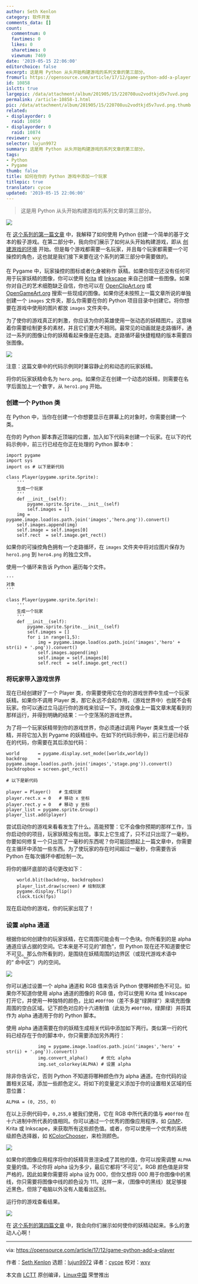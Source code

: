 ```yaml
---
author: Seth Kenlon
category: 软件开发
comments_data: []
count:
  commentnum: 0
  favtimes: 0
  likes: 0
  sharetimes: 0
  viewnum: 7469
date: '2019-05-15 22:06:00'
editorchoice: false
excerpt: 这是用 Python 从头开始构建游戏的系列文章的第三部分。
fromurl: https://opensource.com/article/17/12/game-python-add-a-player
id: 10858
islctt: true
largepic: /data/attachment/album/201905/15/220708uu2vodtkjd5v7uvd.png
permalink: /article-10858-1.html
pic: /data/attachment/album/201905/15/220708uu2vodtkjd5v7uvd.png.thumb.jpg
related:
- displayorder: 0
  raid: 10850
- displayorder: 0
  raid: 10874
reviewer: wxy
selector: lujun9972
summary: 这是用 Python 从头开始构建游戏的系列文章的第三部分。
tags:
- Python
- Pygame
thumb: false
title: 如何在你的 Python 游戏中添加一个玩家
titlepic: true
translator: cycoe
updated: '2019-05-15 22:06:00'
---
```



> 
> 这是用 Python 从头开始构建游戏的系列文章的第三部分。
> 
> 
> 


![](/data/attachment/album/201905/15/220708uu2vodtkjd5v7uvd.png)


在 [这个系列的第一篇文章](/article-9071-1.html) 中，我解释了如何使用 Python 创建一个简单的基于文本的骰子游戏。在第二部分中，我向你们展示了如何从头开始构建游戏，即从 [创建游戏的环境](/article-10850-1.html) 开始。但是每个游戏都需要一名玩家，并且每个玩家都需要一个可操控的角色，这也就是我们接下来要在这个系列的第三部分中需要做的。


在 Pygame 中，玩家操控的图标或者化身被称作<ruby> 妖精 <rt>  sprite </rt></ruby>。如果你现在还没有任何可用于玩家妖精的图像，你可以使用 [Krita](http://krita.org) 或 [Inkscape](http://inkscape.org) 来自己创建一些图像。如果你对自己的艺术细胞缺乏自信，你也可以在 [OpenClipArt.org](http://openclipart.org) 或 [OpenGameArt.org](https://opengameart.org/) 搜索一些现成的图像。如果你还未按照上一篇文章所说的单独创建一个 `images` 文件夹，那么你需要在你的 Python 项目目录中创建它。将你想要在游戏中使用的图片都放 `images` 文件夹中。


为了使你的游戏真正的刺激，你应该为你的英雄使用一张动态的妖精图片。这意味着你需要绘制更多的素材，并且它们要大不相同。最常见的动画就是走路循环，通过一系列的图像让你的妖精看起来像是在走路。走路循环最快捷粗糙的版本需要四张图像。


![](/data/attachment/album/201905/15/220634e7eu508egkhemwwk.jpg)


注意：这篇文章中的代码示例同时兼容静止的和动态的玩家妖精。


将你的玩家妖精命名为 `hero.png`。如果你正在创建一个动态的妖精，则需要在名字后面加上一个数字，从 `hero1.png` 开始。


### 创建一个 Python 类


在 Python 中，当你在创建一个你想要显示在屏幕上的对象时，你需要创建一个类。


在你的 Python 脚本靠近顶端的位置，加入如下代码来创建一个玩家。在以下的代码示例中，前三行已经在你正在处理的 Python 脚本中：



```
import pygame
import sys
import os # 以下是新代码

class Player(pygame.sprite.Sprite):
    '''
    生成一个玩家
    '''
    def __init__(self):
        pygame.sprite.Sprite.__init__(self)
        self.images = []
    img = pygame.image.load(os.path.join('images','hero.png')).convert()
    self.images.append(img)
    self.image = self.images[0]
    self.rect  = self.image.get_rect()
```

如果你的可操控角色拥有一个走路循环，在 `images` 文件夹中将对应图片保存为 `hero1.png` 到 `hero4.png` 的独立文件。


使用一个循环来告诉 Python 遍历每个文件。



```
'''
对象
'''

class Player(pygame.sprite.Sprite):
    '''
    生成一个玩家
    '''
    def __init__(self):
        pygame.sprite.Sprite.__init__(self)
        self.images = []
        for i in range(1,5):
            img = pygame.image.load(os.path.join('images','hero' + str(i) + '.png')).convert()
            self.images.append(img)
            self.image = self.images[0]
            self.rect  = self.image.get_rect()
```

### 将玩家带入游戏世界


现在已经创建好了一个 Player 类，你需要使用它在你的游戏世界中生成一个玩家妖精。如果你不调用 Player 类，那它永远不会起作用，（游戏世界中）也就不会有玩家。你可以通过立马运行你的游戏来验证一下。游戏会像上一篇文章末尾看到的那样运行，并得到明确的结果：一个空荡荡的游戏世界。


为了将一个玩家妖精带到你的游戏世界，你必须通过调用 Player 类来生成一个妖精，并将它加入到 Pygame 的妖精组中。在如下的代码示例中，前三行是已经存在的代码，你需要在其后添加代码：



```
world       = pygame.display.set_mode([worldx,worldy])
backdrop    = pygame.image.load(os.path.join('images','stage.png')).convert()
backdropbox = screen.get_rect()

# 以下是新代码

player = Player()   # 生成玩家
player.rect.x = 0   # 移动 x 坐标
player.rect.y = 0   # 移动 y 坐标
player_list = pygame.sprite.Group()
player_list.add(player)
```

尝试启动你的游戏来看看发生了什么。高能预警：它不会像你预期的那样工作，当你启动你的项目，玩家妖精没有出现。事实上它生成了，只不过只出现了一毫秒。你要如何修复一个只出现了一毫秒的东西呢？你可能回想起上一篇文章中，你需要在主循环中添加一些东西。为了使玩家的存在时间超过一毫秒，你需要告诉 Python 在每次循环中都绘制一次。


将你的循环底部的语句更改如下：



```
    world.blit(backdrop, backdropbox)
    player_list.draw(screen) # 绘制玩家
    pygame.display.flip()
    clock.tick(fps)
```

现在启动你的游戏，你的玩家出现了！


### 设置 alpha 通道


根据你如何创建你的玩家妖精，在它周围可能会有一个色块。你所看到的是 alpha 通道应该占据的空间。它本来是不可见的“颜色”，但 Python 现在还不知道要使它不可见。那么你所看到的，是围绕在妖精周围的边界区（或现代游戏术语中的“<ruby> 命中区 <rt>  hit box </rt></ruby>”）内的空间。


![](/data/attachment/album/201905/15/220634lu3vsl6i6zm98o99.jpg)


你可以通过设置一个 alpha 通道和 RGB 值来告诉 Python 使哪种颜色不可见。如果你不知道你使用 alpha 通道的图像的 RGB 值，你可以使用 Krita 或 Inkscape 打开它，并使用一种独特的颜色，比如 `#00ff00`（差不多是“绿屏绿”）来填充图像周围的空白区域。记下颜色对应的十六进制值（此处为 `#00ff00`，绿屏绿）并将其作为 alpha 通道用于你的 Python 脚本。


使用 alpha 通道需要在你的妖精生成相关代码中添加如下两行。类似第一行的代码已经存在于你的脚本中，你只需要添加另外两行：



```
            img = pygame.image.load(os.path.join('images','hero' + str(i) + '.png')).convert()
            img.convert_alpha()     # 优化 alpha
            img.set_colorkey(ALPHA) # 设置 alpha
```

除非你告诉它，否则 Python 不知道将哪种颜色作为 alpha 通道。在你代码的设置相关区域，添加一些颜色定义。将如下的变量定义添加于你的设置相关区域的任意位置：



```
ALPHA = (0, 255, 0)
```

在以上示例代码中，`0,255,0` 被我们使用，它在 RGB 中所代表的值与 `#00ff00` 在十六进制中所代表的值相同。你可以通过一个优秀的图像应用程序，如 [GIMP](http://gimp.org)、Krita 或 Inkscape，来获取所有这些颜色值。或者，你可以使用一个优秀的系统级颜色选择器，如 [KColorChooser](https://github.com/KDE/kcolorchooser)，来检测颜色。


![](/data/attachment/album/201905/15/220635mnesvs1e33z3yqbz.png)


如果你的图像应用程序将你的妖精背景渲染成了其他的值，你可以按需调整 `ALPHA` 变量的值。不论你将 alpha 设为多少，最后它都将“不可见”。RGB 颜色值是非常严格的，因此如果你需要将 alpha 设为 000，但你又想将 000 用于你图像中的黑线，你只需要将图像中线的颜色设为 111。这样一来，（图像中的黑线）就足够接近黑色，但除了电脑以外没有人能看出区别。


运行你的游戏查看结果。


![](/data/attachment/album/201905/15/220636hqqduw0wzcuqdv8c.jpg)


在 [这个系列的第四篇文章](https://opensource.com/article/17/12/program-game-python-part-4-moving-your-sprite) 中，我会向你们展示如何使你的妖精动起来。多么的激动人心啊！




---


via: <https://opensource.com/article/17/12/game-python-add-a-player>


作者：[Seth Kenlon](https://opensource.com/users/seth) 选题：[lujun9972](https://github.com/lujun9972) 译者：[cycoe](https://github.com/cycoe) 校对：[wxy](https://github.com/wxy)


本文由 [LCTT](https://github.com/LCTT/TranslateProject) 原创编译，[Linux中国](https://linux.cn/) 荣誉推出